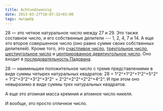 ```yaml
---
title: Achtundzwanzig
date: 2013-03-27T10:07:32+03:00
tags: лытдыбр
---
```


28 — это четное натуральное число между 27 и 29. Это также составное число, и его собственные делители --- 1, 2, 4, 7 и 14. А еще это второе совершенное число (оно равно сумме своих собственных делителей). Кроме того, это [счастливое число](http://en.wikipedia.org/wiki/Happy_number), [треугольное число](http://en.wikipedia.org/wiki/Triangular_number), [шестиугольное число](http://en.wikipedia.org/wiki/Hexagonal_number) и [центрированное девятиугольное число](http://en.wikipedia.org/wiki/Centered_nonagonal_number). Оно входит в [последовательность Падована](http://en.wikipedia.org/wiki/Padovan_sequence).

28 — наименьшее положительное число с тремя представлениями в виде суммы четырех натуральных квадратов: 28 = 1^2^+1^2^+1^2^+5^2^ = 1^2^+3^2^+3^2^+3^2^ = 2^2^+2^2^+2^2^+4^2^. И при этом оно невыразимо в виде суммы трех натуральных квадратов.

А еще это атомная масса кремния и атомное число никеля. 

И вообще, это просто отличное число.
